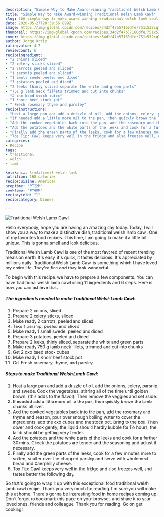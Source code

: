 ```yaml
---
description: "Simple Way to Make Award-winning Traditional Welsh Lamb Cawl"
title: "Simple Way to Make Award-winning Traditional Welsh Lamb Cawl"
slug: 880-simple-way-to-make-award-winning-traditional-welsh-lamb-cawl
date: 2020-05-27T20:39:56.899Z
image: https://img-global.cpcdn.com/recipes/34d2f47b57160dfe/751x532cq70/traditional-welsh-lamb-cawl-recipe-main-photo.jpg
thumbnail: https://img-global.cpcdn.com/recipes/34d2f47b57160dfe/751x532cq70/traditional-welsh-lamb-cawl-recipe-main-photo.jpg
cover: https://img-global.cpcdn.com/recipes/34d2f47b57160dfe/751x532cq70/traditional-welsh-lamb-cawl-recipe-main-photo.jpg
author: Jorge Ortiz
ratingvalue: 4.7
reviewcount: 6
recipeingredient:
- "2 onions sliced"
- "2 celery sticks sliced"
- "2 carrots peeled and sliced"
- "1 parsnip peeled and sliced"
- "1 small swede peeled and diced"
- "3 potatoes peeled and diced"
- "2 leeks thinly sliced separate the white and green parts"
- "750 g lamb neck fillets trimmed and cut into chunks"
- "2 oxo beed stock cubes"
- "1 Knorr beef stock pot"
- " Fresh rosemary thyme and parsley"
recipeinstructions:
- "Heat a large pan and add a drizzle of oil, add the onions, celery, parsnip, and swede. Cook the vegetables, stirring all of the time until golden brown. (this adds to the flavor). Then remove the veggies and set aside."
- "If needed add a little more oil to the pan, then quickly brown the lamb chunks all over."
- "Add the cooked vegetables back into the pan, add the rosemary and thyme and season, pour over enough boiling water to cover the ingredients, add the oxo cubes and the stock pot. Bring to the boil. Then cover and cook gently, the liquid should hardly bubble for 1½ hours, the lamb should be getting very tender."
- "Add the potatoes and the white parts of the leeks and cook for a further 30 mins. Check the potatoes are tender and the seasoning and adjust if necessary."
- "Finally add the green parts of the leeks, cook for a few minutes more to soften, scatter over the chopped parsley and serve with wholemeal bread and Caerphilly cheese."
- "Top Tip: Cawl keeps very well in the fridge and also freezes well, and tastes better the following day."
categories:
- Recipe
tags:
- traditional
- welsh
- lamb

katakunci: traditional welsh lamb 
nutrition: 168 calories
recipecuisine: American
preptime: "PT22M"
cooktime: "PT60M"
recipeyield: "1"
recipecategory: Dinner

---
```



![Traditional Welsh Lamb Cawl](https://img-global.cpcdn.com/recipes/34d2f47b57160dfe/751x532cq70/traditional-welsh-lamb-cawl-recipe-main-photo.jpg)

Hello everybody, hope you are having an amazing day today. Today, I will show you a way to make a distinctive dish, traditional welsh lamb cawl. One of my favorites food recipes. This time, I am going to make it a little bit unique. This is gonna smell and look delicious.

Traditional Welsh Lamb Cawl is one of the most favored of recent trending meals on earth. It's easy, it's quick, it tastes delicious. It's appreciated by millions daily. Traditional Welsh Lamb Cawl is something which I have loved my entire life. They're fine and they look wonderful.




To begin with this recipe, we have to prepare a few components. You can have traditional welsh lamb cawl using 11 ingredients and 6 steps. Here is how you can achieve that.

<!--inarticleads1-->

##### The ingredients needed to make Traditional Welsh Lamb Cawl:

1. Prepare 2 onions, sliced
1. Prepare 2 celery sticks, sliced
1. Make ready 2 carrots, peeled and sliced
1. Take 1 parsnip, peeled and sliced
1. Make ready 1 small swede, peeled and diced
1. Prepare 3 potatoes, peeled and diced
1. Prepare 2 leeks, thinly sliced, separate the white and green parts
1. Make ready 750 g lamb neck fillets, trimmed and cut into chunks
1. Get 2 oxo beed stock cubes
1. Make ready 1 Knorr beef stock pot
1. Get  Fresh rosemary, thyme, and parsley




<!--inarticleads2-->

##### Steps to make Traditional Welsh Lamb Cawl:

1. Heat a large pan and add a drizzle of oil, add the onions, celery, parsnip, and swede. Cook the vegetables, stirring all of the time until golden brown. (this adds to the flavor). Then remove the veggies and set aside.
1. If needed add a little more oil to the pan, then quickly brown the lamb chunks all over.
1. Add the cooked vegetables back into the pan, add the rosemary and thyme and season, pour over enough boiling water to cover the ingredients, add the oxo cubes and the stock pot. Bring to the boil. Then cover and cook gently, the liquid should hardly bubble for 1½ hours, the lamb should be getting very tender.
1. Add the potatoes and the white parts of the leeks and cook for a further 30 mins. Check the potatoes are tender and the seasoning and adjust if necessary.
1. Finally add the green parts of the leeks, cook for a few minutes more to soften, scatter over the chopped parsley and serve with wholemeal bread and Caerphilly cheese.
1. Top Tip: Cawl keeps very well in the fridge and also freezes well, and tastes better the following day.




So that's going to wrap it up with this exceptional food traditional welsh lamb cawl recipe. Thank you very much for reading. I'm sure you will make this at home. There's gonna be interesting food in home recipes coming up. Don't forget to bookmark this page on your browser, and share it to your loved ones, friends and colleague. Thank you for reading. Go on get cooking!
